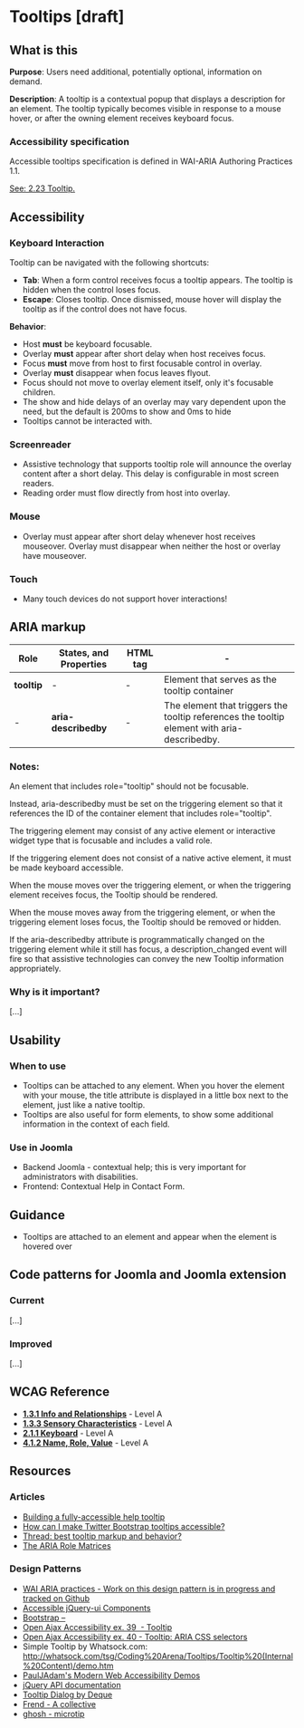 # Tooltips [draft]
## What is this
**Purpose**: Users need additional, potentially optional, information on demand.

**Description**: A tooltip is a contextual popup that displays a description for an element. The tooltip typically becomes visible in response to a mouse hover, or after the owning element receives keyboard focus.

### Accessibility specification
Accessible tooltips specification is defined in WAI-ARIA Authoring Practices 1.1.

[See: 2.23 Tooltip.](https://www.w3.org/TR/wai-aria-practices-1.1/)

## Accessibility
### Keyboard Interaction

Tooltip can be navigated with the following shortcuts:

* **Tab**: When a form control receives focus a tooltip appears. The tooltip is hidden when the control loses focus.
* **Escape**: Closes tooltip. Once dismissed, mouse hover will display the tooltip as if the control does not have focus.

**Behavior**:

* Host **must** be keyboard focusable.
* Overlay **must** appear after short delay when host receives focus.
* Focus **must** move from host to first focusable control in overlay.
* Overlay **must** disappear when focus leaves flyout.
* Focus should not move to overlay element itself, only it's focusable children.
* The show and hide delays of an overlay may vary dependent upon the need, but the default is 200ms to show and 0ms to hide
* Tooltips cannot be interacted with.
### Screenreader
* Assistive technology that supports tooltip role will announce the overlay content after a short delay. This delay is configurable in most screen readers.
* Reading order must flow directly from host into overlay.
### Mouse
* Overlay must appear after short delay whenever host receives mouseover. Overlay must disappear when neither the host or overlay have mouseover.
### Touch
* Many touch devices do not support hover interactions!
## ARIA markup

| **Role** | **States, and Properties** | **HTML tag** | - |
| --- | --- | --- | --- |
| **tooltip** | - | - | Element that serves as the tooltip container |
| - | **aria-describedby** | - | The element that triggers the tooltip references the tooltip element with aria-describedby. |

### Notes:

An element that includes role="tooltip" should not be focusable.

Instead, aria-describedby must be set on the triggering element so that it references the ID of the container element that includes role="tooltip".

The triggering element may consist of any active element or interactive widget type that is focusable and includes a valid role.

If the triggering element does not consist of a native active element, it must be made keyboard accessible.

When the mouse moves over the triggering element, or when the triggering element receives focus, the Tooltip should be rendered.

When the mouse moves away from the triggering element, or when the triggering element loses focus, the Tooltip should be removed or hidden.

If the aria-describedby attribute is programmatically changed on the triggering element while it still has focus, a description\_changed event will fire so that assistive technologies can convey the new Tooltip information appropriately.

### Why is it important?
[...]

## Usability
### When to use

* Tooltips can be attached to any element. When you hover the element with your mouse, the title attribute is displayed in a little box next to the element, just like a native tooltip.
* Tooltips are also useful for form elements, to show some additional information in the context of each field.

### Use in Joomla
* Backend Joomla - contextual help; this is very important for administrators with disabilities.
* Frontend: Contextual Help in Contact Form.

## Guidance
* Tooltips are attached to an element and appear when the element is hovered over

## Code patterns for Joomla and Joomla extension
### Current
[...]

### Improved
[...]

## WCAG Reference
* **[1.3.1 Info and Relationships](https://www.w3.org/WAI/WCAG20/quickref/#content-structure-separation-programmatic)** - Level A
* **[1.3.3 Sensory Characteristics](https://www.w3.org/WAI/WCAG20/quickref/#content-structure-separation-understanding)** - Level A 
* **[2.1.1 Keyboard](https://www.w3.org/WAI/WCAG20/quickref/#keyboard-operation-keyboard-operable)** - Level A
* **[4.1.2 Name, Role, Value](https://www.w3.org/WAI/WCAG20/quickref/#ensure-compat-rsv)** - Level A

## Resources
### Articles
* [Building a fully-accessible help tooltip](https://www.sarasoueidan.com/blog/accessible-tooltips/)
* [How can I make Twitter Bootstrap tooltips accessible?](https://stackoverflow.com/questions/19290384/how-can-i-make-twitter-bootstrap-tooltips-accessible)
* [Thread: best tooltip markup and behavior?](http://webaim.org/discussion/mail_thread?thread=5041)
* [The ARIA Role Matrices](http://whatsock.com/training/matrices/)

### Design Patterns
* [WAI ARIA practices - Work on this design pattern is in progress and tracked on Github](https://github.com/w3c/aria-practices/issues/128)
* [Accessible jQuery-ui Components](http://hanshillen.github.io/jqtest/?tabid=tooltip)
* [Bootstrap – ](http://getbootstrap.com/components/)
* [Open Ajax Accessibility ex. 39  - Tooltip](http://oaa-accessibility.org/example/39/) 
* [Open Ajax Accessibility ex. 40 - Tooltip: ARIA CSS selectors](http://oaa-accessibility.org/example/40/)
* Simple Tooltip by Whatsock.com: http://whatsock.com/tsg/Coding%20Arena/Tooltips/Tooltip%20(Internal%20Content)/demo.htm
* [PaulJAdam's Modern Web Accessibility Demos](http://pauljadam.com/demos/)
* [jQuery API documentation](http://api.jqueryui.com/tooltip/)
* [Tooltip Dialog by Deque ](https://dequeuniversity.com/library/aria/popups-dialogs/sf-tooltip-dialog)
* [Frend - A collective](https://frend.co/components/tooltip/)
* [ghosh - microtip](https://github.com/ghosh/microtip)
